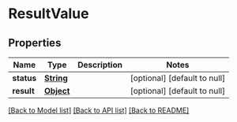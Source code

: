 # ResultValue
## Properties

Name | Type | Description | Notes
------------ | ------------- | ------------- | -------------
**status** | [**String**](string.md) |  | [optional] [default to null]
**result** | [**Object**](.md) |  | [optional] [default to null]

[[Back to Model list]](../README.md#documentation-for-models) [[Back to API list]](../README.md#documentation-for-api-endpoints) [[Back to README]](../README.md)

